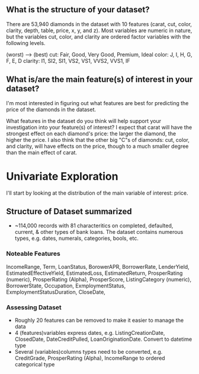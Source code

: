 ## What is the structure of your dataset?
There are 53,940 diamonds in the dataset with 10 features (carat, cut, color, clarity, depth, table, price, x, y, and z). Most variables are numeric in nature, but the variables cut, color, and clarity are ordered factor variables with the following levels.

(worst) ——> (best)
cut: Fair, Good, Very Good, Premium, Ideal
color: J, I, H, G, F, E, D
clarity: I1, SI2, SI1, VS2, VS1, VVS2, VVS1, IF

## What is/are the main feature(s) of interest in your dataset?
I'm most interested in figuring out what features are best for predicting the price of the diamonds in the dataset.

What features in the dataset do you think will help support your investigation into your feature(s) of interest?
I expect that carat will have the strongest effect on each diamond's price: the larger the diamond, the higher the price. I also think that the other big "C"s of diamonds: cut, color, and clarity, will have effects on the price, though to a much smaller degree than the main effect of carat.

# Univariate Exploration
I'll start by looking at the distribution of the main variable of interest: price.



## Structure of Dataset summarized
* ~114,000 records with 81 characteritics on completed, defaulted, current, & other types of bank loans. The dataset contains numerous types, e.g. dates, numerals, categories, bools, etc.  <br>

### Noteable Features
IncomeRange, Term, LoanStatus, BorowerAPR, BorrowerRate,  LenderYield, EstimatedEffectiveYield, EstimatedLoss, EstimatedReturn, ProsperRating (numeric), ProsperRating (Alpha), ProsperScore, ListingCategory (numeric), BorrowerState, Occupation, ExmploymentStatus, ExmploymentStatusDuration, CloseDate, 

### Assessing Dataset

* Roughly 20 features can be removed to make it easier to manage the data <br>
* 4 (features)variables express dates, e.g. ListingCreationDate, ClosedDate, DateCreditPulled, LoanOriginationDate. Convert to datetime type<br>
* Several (variables)columns types need to be converted, e.g. CreditGrade, ProsperRating (Alpha), IncomeRange to ordered categorical type<br>